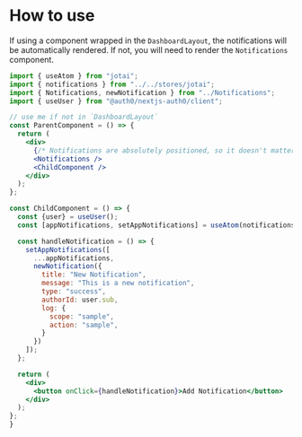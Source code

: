 # How to use

If using a component wrapped in the `DashboardLayout`, the notifications will be
automatically rendered. If not, you will need to render the `Notifications`
component.

```jsx
import { useAtom } from "jotai";
import { notifications } from "../../stores/jotai";
import { Notifications, newNotification } from "../Notifications";
import { useUser } from "@auth0/nextjs-auth0/client";

// use me if not in `DashboardLayout`
const ParentComponent = () => {
  return (
    <div>
      {/* Notifications are absolutely positioned, so it doesn't matter where you put them */}
      <Notifications />
      <ChildComponent />
    </div>
  );
};

const ChildComponent = () => {
  const {user} = useUser();
  const [appNotifications, setAppNotifications] = useAtom(notifications);

  const handleNotification = () => {
    setAppNotifications([
      ...appNotifications,
      newNotification({
        title: "New Notification",
        message: "This is a new notification",
        type: "success",
        authorId: user.sub,
        log: {
          scope: "sample",
          action: "sample",
        }
      })
    ]);
  };

  return (
    <div>
      <button onClick={handleNotification}>Add Notification</button>
    </div>
  );
};
}
```
